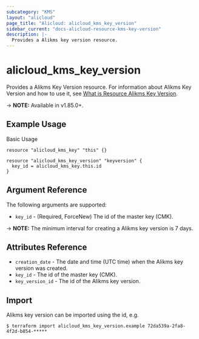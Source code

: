 ```yaml
---
subcategory: "KMS"
layout: "alicloud"
page_title: "Alicloud: alicloud_kms_key_version"
sidebar_current: "docs-alicloud-resource-kms-key-version"
description: |-
  Provides a Alikms key version resource.
---
```


# alicloud\_kms\_key\_version

Provides a Alikms Key Version resource. For information about Alikms Key Version and how to use it, see [What is Resource Alikms Key Version](https://www.alibabacloud.com/help/doc-detail/133838.htm).

-> **NOTE:** Available in v1.85.0+.

## Example Usage

Basic Usage

```
resource "alicloud_kms_key" "this" {}

resource "alicloud_kms_key_version" "keyversion" {
  key_id = alicloud_kms_key.this.id
}
```
## Argument Reference

The following arguments are supported:

* `key_id` - (Required, ForceNew) The id of the master key (CMK).

-> **NOTE:** The minimum interval for creating a Alikms key version is 7 days.


## Attributes Reference

* `creation_date` - The date and time (UTC time) when the Alikms key version was created.
* `key_id` - The id of the master key (CMK).
* `key_version_id` - The id of the Alikms key version.


## Import

Alikms key version can be imported using the id, e.g.

```
$ terraform import alicloud_kms_key_version.example 72da539a-2fa8-4f2d-b854-*****	
```
